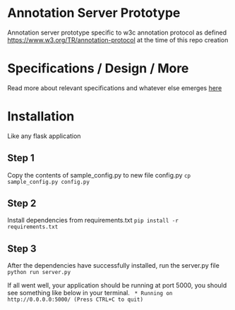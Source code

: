 # Annotation Server Prototype
Annotation server prototype specific to w3c annotation protocol as defined https://www.w3.org/TR/annotation-protocol at the time of this repo creation

# Specifications / Design / More
Read more about relevant specifications and whatever else emerges [here](https://github.com/janastu/anno-server-prototype/wiki)

# Installation
Like any flask application

## Step 1
Copy the contents of sample_config.py to new file config.py
`cp sample_config.py config.py`

## Step 2 
Install dependencies from requirements.txt
`pip install -r requirements.txt`

## Step 3
After the dependencies have successfully installed, run the server.py file
`python run server.py`

If all went well, your application should be running at port 5000,
you should see something like below in your terminal.
` * Running on http://0.0.0.0:5000/ (Press CTRL+C to quit)`

